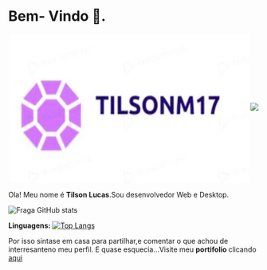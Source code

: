 

 <p align ="center">
 <h1>Bem- Vindo 👋.</h1>
</p>

<p align="center">
   <img src="TilsonM17/assets/01.jpg" min-width="300px" max-width="480px" height = "300px" width="480px" align="center" alt="Foto de ususrio">

   <a align ="center" href="https://www.linkedin.com/in/tilson-lucas-46a59b1aa" alt="Linkedin">
  <img src="https://img.shields.io/badge/-Linkedin-0e76a8?style=flat-square&logo=Linkedin&logoColor=white&link=https://www.linkedin.com/in/tilson-lucas-46a59b1aa" /></a>
</p>

  
  
</p>
<p align="left"> 
  Ola! Meu nome é <strong>Tilson Lucas</strong>.Sou desenvolvedor Web e Desktop.
</p>

![Fraga GitHub stats](https://github-readme-stats.vercel.app/api?username=TilsonM17&show_icons=true&theme=dracula&count_private=true)

 **Linguagens:**
  [![Top Langs](https://github-readme-stats.vercel.app/api/top-langs/?username=TilsonM17&hide=javascript,html,css,scss)](https://github.com/TilsonM17/github-readme-stats)
  
  <p> Por isso sintase em casa para partilhar,e comentar o que achou de interresanteno meu perfil.
   E quase esquecia...Visite meu <strong> portifolio </strong>
   clicando <a href="https://portfolio17.vercel.app/">aqui</a>
  </p>
     


